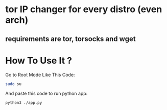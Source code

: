# tor IP changer for every distro (even arch)

## requirements are tor, torsocks and wget

# How To Use It ?

Go to Root Mode Like This Code:

```bash
sudo su
```

And paste this code to run python app:

```bash
python3 ./app.py
```
